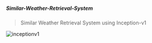 ##### Similar-Weather-Retrieval-System
> Similar Weather Retrieval System using Inception-v1

![inceptionv1](https://user-images.githubusercontent.com/37501153/39922493-4f94df20-555a-11e8-9e87-14ea928b1d52.png)

